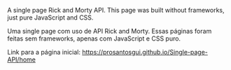 
A single page Rick and Morty API.
This page was built without frameworks, just pure JavaScript and CSS.


Uma single page com uso de API Rick and Morty.
Essas páginas foram feitas sem frameworks, apenas com JavaScript e CSS puro.

Link para a página inicial: <a href="https://prosantosgui.github.io/Single-page-API/home"> https://prosantosgui.github.io/Single-page-API/home </a>

